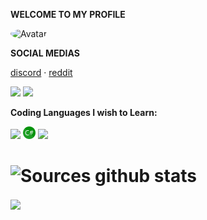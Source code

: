 **WELCOME TO MY PROFILE**

<img src="https://cdn.discordapp.com/attachments/697225400505598044/773616422370148402/Krii.gif" alt="Avatar" style="border-radius: 95%;">

**SOCIAL MEDIAS**

<a href="https://discord.bio/p/bodydifferent">discord</a> 
·
<a href=https://www.reddit.com/user/glockout->reddit</a> 

<code><img height="20" src="https://user-images.githubusercontent.com/71470681/96876612-aac16780-1446-11eb-89c5-07799ed85ccd.png"></code>
<code><img height="20" src="https://user-images.githubusercontent.com/71470681/96876605-a85f0d80-1446-11eb-8e43-3f27a85c9856.png"></code>

**Coding Languages I wish to Learn:**

<code><img height="20" src="https://user-images.githubusercontent.com/71470681/96875269-0854b480-1445-11eb-90d2-5d53f201bc5c.jpg"></code>
<code><img height="20" src="https://raw.githubusercontent.com/github/explore/80688e429a7d4ef2fca1e82350fe8e3517d3494d/topics/csharp/csharp.png"></code>
<code><img height="20" src="https://user-images.githubusercontent.com/71470681/96875385-27ebdd00-1445-11eb-884c-472ce5f82732.png"></code>


# ![Sources github stats](https://github-readme-stats.vercel.app/api?username=danger1337&show_icons=true&theme=dark)
<a href="https://github.com/danger1337?tab=repositories">
  <img align="center" src="https://github-readme-stats.vercel.app/api/top-langs/?username=danger1337&theme=dark&layout=compact" />
